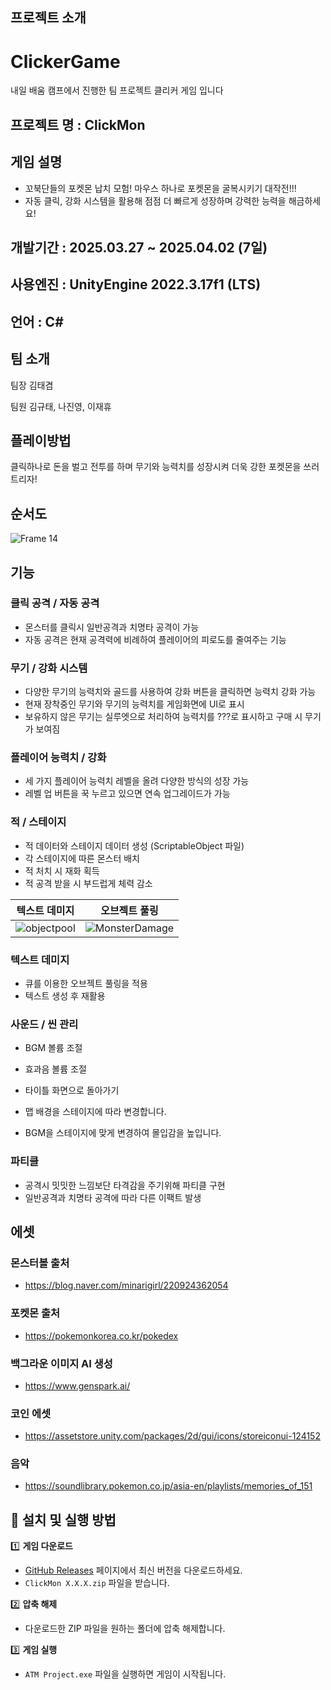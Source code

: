 
## 프로젝트 소개
# ClickerGame
내일 배움 캠프에서 진행한 팀 프로젝트 클리커 게임 입니다
## 프로젝트 명 : ClickMon

## 게임 설명
- 꼬북단들의 포켓몬 납치 모험! 마우스 하나로 포켓몬을 굴복시키기 대작전!!!
- 자동 클릭, 강화 시스템을 활용해 점점 더 빠르게 성장하며 강력한 능력을 해금하세요!

## 개발기간 : 2025.03.27 ~ 2025.04.02 (7일)

## 사용엔진 : UnityEngine 2022.3.17f1 (LTS)

## 언어 : C#

## 팀 소개
팀장 김태겸 

팀원 김규태, 나진영, 이재휴

## 플레이방법
클릭하나로 돈을 벌고 전투를 하며 무기와 능력치를 성장시켜 더욱 강한 포켓몬을 쓰러트리자!

## 순서도
![Frame 14](https://github.com/user-attachments/assets/08288113-9aea-470a-8fb7-a0fa67bbc26d)

## 기능

### 클릭 공격 / 자동 공격

- 몬스터를 클릭시 일반공격과 치명타 공격이 가능
- 자동 공격은 현재 공격력에 비례하여 플레이어의 피로도를 줄여주는 기능

### 무기 / 강화 시스템

- 다양한 무기의 능력치와 골드를 사용하여 강화 버튼을 클릭하면 능력치 강화 가능
- 현재 장착중인 무기와 무기의 능력치를 게임화면에 UI로 표시
- 보유하지 않은 무기는 실루엣으로 처리하여 능력치를 ???로 표시하고 구매 시 무기가 보여짐

### 플레이어 능력치 / 강화

- 세 가지 플레이어 능력치 레벨을 올려 다양한 방식의 성장 가능
- 레벨 업 버튼을 꾹 누르고 있으면 연속 업그레이드가 가능

### 적 / 스테이지
- 적 데이터와 스테이지 데이터 생성 (ScriptableObject 파일)
- 각 스테이지에 따른 몬스터 배치
- 적 처치 시 재화 획득
- 적 공격 받을 시 부드럽게 체력 감소

|텍스트 데미지|오브젝트 풀링|
|:---:|:---:|
|![objectpool](https://github.com/user-attachments/assets/47c14e6e-69a9-4dee-9b24-d773a2f455ca)|![MonsterDamage](https://github.com/user-attachments/assets/b12490e5-34eb-4d15-b0b5-f91ba2b8d170)|

### 텍스트 데미지
- 큐를 이용한 오브젝트 풀링을 적용
- 텍스트 생성 후 재활용

  
### 사운드 / 씬 관리
- BGM 볼륨 조절
- 효과음 볼륨 조절
- 타이틀 화면으로 돌아가기

- 맵 배경을 스테이지에 따라 변경합니다.
- BGM을 스테이지에 맞게 변경하여 몰입감을 높입니다.

### 파티클

- 공격시 밋밋한 느낌보단 타격감을 주기위해 파티클 구현
- 일반공격과 치명타 공격에 따라 다른 이팩트 발생

## 에셋
### 몬스터볼 출처

- https://blog.naver.com/minarigirl/220924362054

### 포켓몬 출처

- https://pokemonkorea.co.kr/pokedex

### 백그라운 이미지 AI 생성

- https://www.genspark.ai/

### 코인 에셋

- https://assetstore.unity.com/packages/2d/gui/icons/storeiconui-124152

### 음악

- https://soundlibrary.pokemon.co.jp/asia-en/playlists/memories_of_151

## 🔧 설치 및 실행 방법  

1️⃣ **게임 다운로드**  
   - [GitHub Releases](https://github.com/BeautifulMaple/ClickerGame/releases) 페이지에서 최신 버전을 다운로드하세요.  
   - `ClickMon X.X.X.zip` 파일을 받습니다.  

2️⃣ **압축 해제**  
   - 다운로드한 ZIP 파일을 원하는 폴더에 압축 해제합니다.  

3️⃣ **게임 실행**  
   - `ATM Project.exe` 파일을 실행하면 게임이 시작됩니다. 

